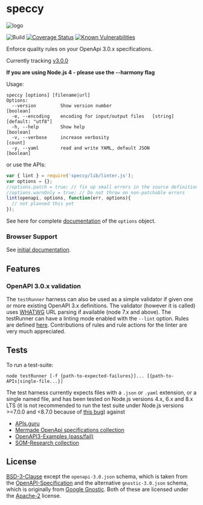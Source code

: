 # speccy

![logo](https://github.com/wework/speccy/blob/master/docs/logo.png?raw=true)

![Build](https://img.shields.io/travis/wework/speccy/master.svg)
[![Coverage Status](https://coveralls.io/repos/github/wework/speccy/badge.svg?branch=master)](https://coveralls.io/github/wework/speccy?branch=master)
[![Known Vulnerabilities](https://snyk.io/test/npm/speccy/badge.svg)](https://snyk.io/test/npm/speccy)

Enforce quality rules on your OpenApi 3.0.x specifications.

Currently tracking [v3.0.0](https://github.com/OAI/OpenAPI-Specification/blob/master/versions/3.0.0.md)

**If you are using Node.js 4 - please use the --harmony flag**

Usage:

```
speccy [options] [filename|url]
Options:
  --version         Show version number                                [boolean]
  -e, --encoding    encoding for input/output files   [string] [default: "utf8"]
  -h, --help        Show help                                          [boolean]
  -v, --verbose     increase verbosity                                   [count]
  -y, --yaml        read and write YAML, default JSON                  [boolean]
```

or use the APIs:

```javascript
var { lint } = require('speccy/lib/linter.js');
var options = {};
//options.patch = true; // fix up small errors in the source definition
//options.warnOnly = true; // Do not throw on non-patchable errors
lint(openapi, options, function(err, options){
  // not planned this yet
});
```

See here for complete [documentation](/docs/options.md) of the `options` object.

### Browser Support

See [initial documentation](/docs/browser.md).

## Features

### OpenAPI 3.0.x validation

The `testRunner` harness can also be used as a simple validator if given one or more existing OpenAPI 3.x definitions. The validator (however it is called) uses [WHATWG](https://whatwg.org/) URL parsing if available (node 7.x and above). The testRunner can have a linting mode enabled with the `--lint` option. Rules are defined [here](/linter/rules.json). Contributions of rules and rule actions for the linter are very much appreciated.

## Tests

To run a test-suite:

```shell
node testRunner [-f {path-to-expected-failures}]... [{path-to-APIs|single-file...}]
```

The test harness currently expects files with a `.json` or `.yaml` extension, or a single named file, and has been tested on Node.js versions 4.x, 6.x and 8.x LTS (it is not recommended to run the test suite under Node.js versions >=7.0.0 and \<8.7.0 because of [this bug](https://github.com/nodejs/node/issues/13048)) against

* [APIs.guru](https://github.com/APIs-guru/openapi-directory)
* [Mermade OpenApi specifications collection](https://github.com/mermade/openapi_specifications)
* [OpenAPI3-Examples (pass/fail)](https://github.com/mermade/openapi3-examples)
* [SOM-Research collection](https://github.com/SOM-Research/hapi)

## License

[BSD-3-Clause](LICENSE) except the `openapi-3.0.json` schema, which is taken from the [OpenAPI-Specification](https://github.com/OAI/OpenAPI-Specification/blob/49e784d7b7800da8732103aa3ac56bc7ccde5cfb/schemas/v3.0/schema.yaml) and the alternative `gnostic-3.0.json` schema, which is originally from [Google Gnostic](https://github.com/googleapis/gnostic/blob/master/OpenAPIv3/openapi-3.0.json). Both of these are licensed under the [Apache-2](http://www.apache.org/licenses/LICENSE-2.0) license.
